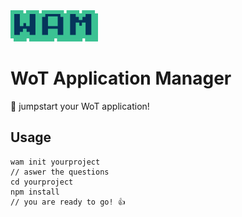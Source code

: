 <img src="./docs/logo.png"  height="50">

# WoT Application Manager
🚀 jumpstart your WoT application!

## Usage
```
wam init yourproject
// aswer the questions
cd yourproject
npm install
// you are ready to go! 👍
``` 
